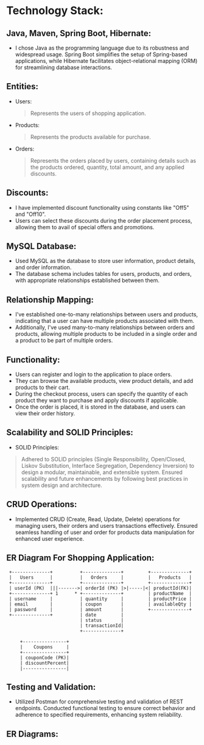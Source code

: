 # Technology Stack:

## Java, Maven, Spring Boot, Hibernate: 
* I chose Java as the programming language due to its robustness and widespread usage. Spring Boot simplifies the setup of Spring-based applications, while Hibernate facilitates object-relational mapping (ORM) for  streamlining database interactions.
  
## Entities:
 * Users:
   > Represents the users of shopping application.
* Products:
   > Represents the products available for purchase.
 * Orders:
   > Represents the orders placed by users, containing details such as the products ordered, quantity, total amount, and any applied discounts.

## Discounts:
 * I have implemented discount functionality using constants like "Off5" and "Off10".
 * Users can select these discounts during the order placement process, allowing them to avail of special offers and promotions.

## MySQL Database:
* Used MySQL as the database to store user information, product details, and order information.
* The database schema includes tables for users, products, and orders, with appropriate relationships established between them.

## Relationship Mapping:

 * I've established one-to-many relationships between users and products, indicating that a user can have multiple products associated with them.
 * Additionally, I've used many-to-many relationships between orders and products, allowing multiple products to be included in a single order and a product to be part of multiple orders.

## Functionality:

 * Users can register and login to the application to place orders.
 * They can browse the available products, view product details, and add products to their cart.
 * During the checkout process, users can specify the quantity of each product they want to purchase and apply discounts if applicable.
 * Once the order is placed, it is stored in the database, and users can view their order history.

## Scalability and SOLID Principles:

* SOLID Principles:
> Adhered to SOLID principles (Single Responsibility, Open/Closed, Liskov Substitution, Interface Segregation, Dependency Inversion) to design a modular, maintainable, and extensible system. Ensured scalability and future enhancements by following best practices in system design and architecture.


## CRUD Operations:
* Implemented CRUD (Create, Read, Update, Delete) operations for managing users, their orders and users transactions effectively. Ensured seamless handling of user and order for products data manipulation for enhanced user experience.

## ER Diagram For Shopping Application: 

     +--------------+          +--------------+         +--------------+
     |   Users      |          |   Orders     |         |   Products   |
     +--------------+          +--------------+         +--------------+
     | userId (PK)  |||------->| orderId (PK) |>|-----|<| productId(FK)|
     +--------------+ 1      * +--------------+         | productName  |
     | username     |          | quantity     |         | productPrice |
     | email        |          | coupon       |         | availableQty |
     | password     |          | amount       |         +--------------+
     +--------------+          | date         |
                               | status       |
                               | transactionId|
                               +--------------+
                                   
         +----------------+
         |    Coupons     |
         +----------------+
         | couponCode (PK)|
         | discountPercent|
         |----------------|
        

## Testing and Validation:
* Utilized Postman for comprehensive testing and validation of REST endpoints. Conducted functional testing to ensure correct behavior and adherence to specified requirements, enhancing system reliability.

## ER Diagrams: 
  

                     
